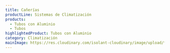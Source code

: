 ```yaml
---
title: Cañerías
productLine: Sistemas de Climatización
products:
  - Tubos con Aluminio
  - Tubos
highlightedProduct: Tubos con Aluminio
category: Climatización
mainImage: https://res.cloudinary.com/isolant-cloudinary/image/upload/f_auto,q_auto:good/website-2021/solutions/isolant-aislantes-soluciones-climatizacion-encabezado.jpg
---
```

